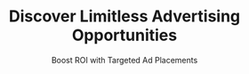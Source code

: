 ---
title: Discover Limitless Advertising Opportunities
subtitle: Boost ROI with Targeted Ad Placements
image: /images/service-1.png
content: >-
  Sponsor's marketplace provides you with unique opportunities to connect with
  the right creators and benefit from the audience who care about quality
  products.
bulletPoints:
  - title: Diverse Ad Formats
    content: >-
      Choose from a wide range of advertising formats including banner ads,
      newsletter placements, Discord channel promotions, and more. Tailor your
      campaigns to your audience's preferences.
    icon: tag-multiple
  - title: Precision Targeting
    content: >-
      Select ad providers based on demographics, interests, and location. Ensure
      your message reaches the right audience every time, maximizing your ad's
      impact.
    icon: target
  - title: Affordable Advertising
    content: >-
      Our platform offers competitive pricing options, allowing you to make the
      most of your advertising budget. Achieve results without breaking the
      bank.
    icon: cash
  - title: Easy to use Platform
    content: >-
      Our intuitive platform makes advertising a breeze. Easily browse available
      ad spots, manage campaigns, and track performance with our user-friendly
      interface.
    icon: billboard
---